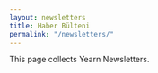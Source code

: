 ```yaml
---
layout: newsletters
title: Haber Bülteni
permalink: "/newsletters/"
---
```


This page collects Yearn Newsletters.
